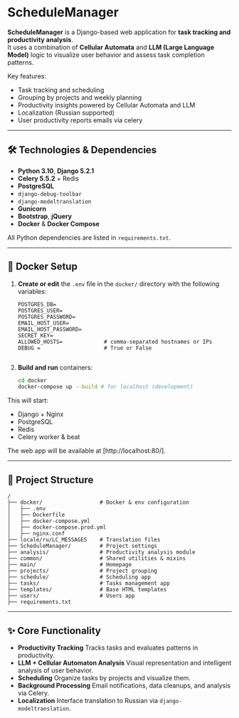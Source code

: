 # ScheduleManager

**ScheduleManager** is a Django-based web application for **task tracking and productivity analysis**.  
It uses a combination of **Cellular Automata** and **LLM (Large Language Model)** logic to visualize user behavior and assess task completion patterns.

Key features:
- Task tracking and scheduling  
- Grouping by projects and weekly planning
- Productivity insights powered by Cellular Automata and LLM  
- Localization (Russian supported)  
- User productivity reports emails via celery

---

## 🛠️ Technologies & Dependencies

- **Python 3.10**, **Django 5.2.1**  
- **Celery 5.5.2** + Redis  
- **PostgreSQL**  
- `django-debug-toolbar`  
- `django-modeltranslation`  
- **Gunicorn**  
- **Bootstrap**, **jQuery**  
- **Docker** & **Docker Compose**  

All Python dependencies are listed in `requirements.txt`.

---

## 🚀 Docker Setup

1. **Create or edit** the `.env` file in the `docker/` directory with the following variables:

   ```dotenv
   POSTGRES_DB=
   POSTGRES_USER=
   POSTGRES_PASSWORD=
   EMAIL_HOST_USER=
   EMAIL_HOST_PASSWORD=
   SECRET_KEY=
   ALLOWED_HOSTS=             # comma‑separated hostnames or IPs
   DEBUG =                    # True or False


2. **Build and run** containers:

   ```bash
   cd docker
   docker-compose up --build # for localhost (development)
   ```

This will start:

* Django + Nginx
* PostgreSQL
* Redis
* Celery worker & beat

The web app will be available at [http://localhost:80/].

---

## 📁 Project Structure

```
/
├── docker/                  # Docker & env configuration
│   ├── .env
│   ├── Dockerfile
│   ├── docker-compose.yml
│   ├── docker-compose.prod.yml
│   ├── nginx.conf
├── locale/ru/LC_MESSAGES    # Translation files
├── ScheduleManager/         # Project settings
├── analysis/                # Productivity analysis module
├── common/                  # Shared utilities & mixins
├── main/                    # Homepage
├── projects/                # Project grouping
├── schedule/                # Scheduling app
├── tasks/                   # Tasks management app
├── templates/               # Base HTML templates
├── users/                   # Users app
├── requirements.txt
```

---

## ✨ Core Functionality

* **Productivity Tracking**
  Tracks tasks and evaluates patterns in productivity.
* **LLM + Cellular Automaton Analysis**
  Visual representation and intelligent analysis of user behavior.
* **Scheduling**
  Organize tasks by projects and visualize them.
* **Background Processing**
  Email notifications, data cleanups, and analysis via Celery.
* **Localization**
  Interface translation to Russian via `django-modeltranslation`.

